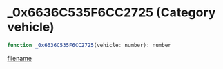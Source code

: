 # _0x6636C535F6CC2725 (Category vehicle)

```js
function _0x6636C535F6CC2725(vehicle: number): number
```

[filename](_0x6636C535F6CC2725_m.md ':include')
